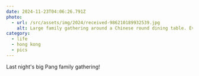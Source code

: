 ```yaml
---
date: 2024-11-23T04:06:26.791Z
photo:
  - url: /src/assets/img/2024/received-986210189932539.jpg
    alt: Large family gathering around a Chinese round dining table. Everyone is happy and the atmosphere is warm and inviting.
category: 
  - life
  - hong kong
  - pics
---
```


Last night's big Pang family gathering!
